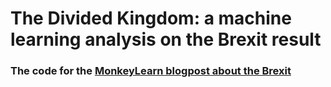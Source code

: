 
The Divided Kingdom: a machine learning analysis on the Brexit result
==============

### The code for the [MonkeyLearn blogpost about the Brexit](https://blog.monkeylearn.com/divided-kingdom-machine-learning-analysis-brexit-result/)
